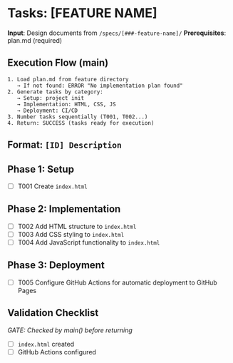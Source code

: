 # Tasks: [FEATURE NAME]

**Input**: Design documents from `/specs/[###-feature-name]/`
**Prerequisites**: plan.md (required)

## Execution Flow (main)
```
1. Load plan.md from feature directory
   → If not found: ERROR "No implementation plan found"
2. Generate tasks by category:
   → Setup: project init
   → Implementation: HTML, CSS, JS
   → Deployment: CI/CD
3. Number tasks sequentially (T001, T002...)
4. Return: SUCCESS (tasks ready for execution)
```

## Format: `[ID] Description`

## Phase 1: Setup
- [ ] T001 Create `index.html`

## Phase 2: Implementation
- [ ] T002 Add HTML structure to `index.html`
- [ ] T003 Add CSS styling to `index.html`
- [ ] T004 Add JavaScript functionality to `index.html`

## Phase 3: Deployment
- [ ] T005 Configure GitHub Actions for automatic deployment to GitHub Pages

## Validation Checklist
*GATE: Checked by main() before returning*

- [ ] `index.html` created
- [ ] GitHub Actions configured
